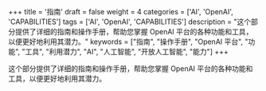 +++
title = '指南'
draft = false
weight = 4
categories = ['AI', 'OpenAI', 'CAPABILITIES']
tags = ['AI', 'OpenAI', 'CAPABILITIES']
description = "这个部分提供了详细的指南和操作手册，帮助您掌握 OpenAI 平台的各种功能和工具，以便更好地利用其潜力。"
keywords = ["指南", "操作手册", "OpenAI 平台", "功能", "工具", "利用潜力", "AI", "人工智能", "开放人工智能", "能力"]
+++

这个部分提供了详细的指南和操作手册，帮助您掌握 OpenAI 平台的各种功能和工具，以便更好地利用其潜力。
